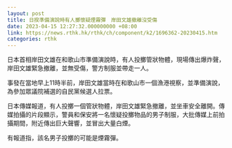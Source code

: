 ```yaml
---
layout: post
title: 日揆準備演說時有人擲懷疑煙霧彈　岸田文雄撤離沒受傷
date: 2023-04-15 12:27:32.000000000 +08:00
link: https://news.rthk.hk/rthk/ch/component/k2/1696362-20230415.htm
categories: rthk
---
```


日本首相岸田文雄在和歌山市準備演說時，有人投擲管狀物體，現場傳出爆炸聲，岸田文雄緊急撤離，並無受傷，警方制服並帶走一人。

事發在當地早上11時半前，岸田文雄當時在和歌山市一個漁港視察，並準備演說，為參加眾議院補選的自民黨候選人拉票。

日本傳媒報道，有人投擲一個管狀物體，岸田文雄緊急撤離，並坐車安全離開。傳媒拍攝的片段顯示，警員和保安將一名懷疑投擲物品的男子制服，大批傳媒上前拍攝期間，附近傳出巨大聲響，並冒出大量白煙。

有報道指，該名男子投擲的可能是煙霧彈。
